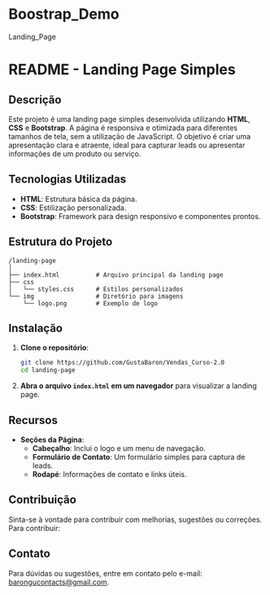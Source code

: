 # Boostrap_Demo
 Landing_Page

 # README - Landing Page Simples

## Descrição

Este projeto é uma landing page simples desenvolvida utilizando **HTML**, **CSS** e **Bootstrap**. A página é responsiva e otimizada para diferentes tamanhos de tela, sem a utilização de JavaScript. O objetivo é criar uma apresentação clara e atraente, ideal para capturar leads ou apresentar informações de um produto ou serviço.

## Tecnologias Utilizadas

- **HTML**: Estrutura básica da página.
- **CSS**: Estilização personalizada.
- **Bootstrap**: Framework para design responsivo e componentes prontos.

## Estrutura do Projeto

```
/landing-page
│
├── index.html          # Arquivo principal da landing page
├── css
│   └── styles.css      # Estilos personalizados
└── img                 # Diretório para imagens
    └── logo.png        # Exemplo de logo
```

## Instalação

1. **Clone o repositório**:
   ```bash
   git clone https://github.com/GustaBaron/Vendas_Curso-2.0
   cd landing-page
   ```

2. **Abra o arquivo `index.html` em um navegador** para visualizar a landing page.



## Recursos

- **Seções da Página**:
  - **Cabeçalho**: Inclui o logo e um menu de navegação.
  - **Formulário de Contato**: Um formulário simples para captura de leads.
  - **Rodapé**: Informações de contato e links úteis.


## Contribuição

Sinta-se à vontade para contribuir com melhorias, sugestões ou correções. Para contribuir:

## Contato

Para dúvidas ou sugestões, entre em contato pelo e-mail: barongucontacts@gmail.com.

